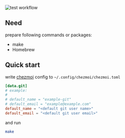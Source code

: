 ![test workflow](https://github.com/moba1/local-setup/actions/workflows/ci.yaml/badge.svg)

## Need
prepare following commands or packages:

- make
- Homebrew

## Quick start

write [chezmoi](https://www.chezmoi.io/) config to `~/.config/chezmoi/chezmoi.toml`

```toml
[data.git]
# example:
# 
# default_name = "example-git"
# default_email = "example@example.com"
default_name = "<default git user name>"
default_email = "<default git user email>"
```

and run

```bash
make
```
